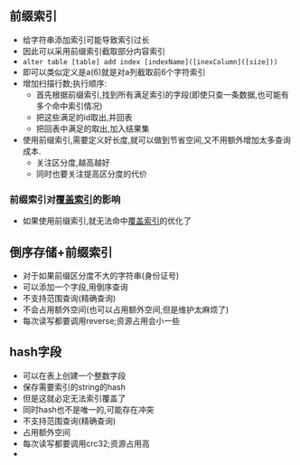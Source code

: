 ## 前缀索引
- 给字符串添加索引可能导致索引过长
- 因此可以采用前缀索引截取部分内容索引
- `alter table [table] add index [indexName]([inexColumn]([size]))`
- 即可以类似定义是a(6)就是对a列截取前6个字符索引
- 增加扫描行数;执行顺序:
	- 首先根据前缀索引,找到所有满足索引的字段(即使只查一条数据,也可能有多个命中索引情况)
	- 把这些满足的id取出,并回表
	- 把回表中满足的取出,加入结果集
- 使用前缀索引,需要定义好长度,就可以做到节省空间,又不用额外增加太多查询成本.
	- 关注区分度,越高越好
	- 同时也要关注提高区分度的代价

### 前缀索引对[覆盖索引](05将深入浅出索引%20下.md#覆盖索引)的影响
- 如果使用前缀索引,就无法命中[覆盖索引](05将深入浅出索引%20下.md#覆盖索引)的优化了

## 倒序存储+前缀索引
- 对于如果前缀区分度不大的字符串(身份证号)
- 可以添加一个字段,用倒序查询
- 不支持范围查询(精确查询)
- 不会占用额外空间(也可以占用额外空间,但是维护太麻烦了)
- 每次读写都要调用reverse;资源占用会小一些

## hash字段
- 可以在表上创建一个整数字段
- 保存需要索引的string的hash
- 但是这就必定无法索引覆盖了
- 同时hash也不是唯一的,可能存在冲突
- 不支持范围查询(精确查询)
- 占用额外空间
- 每次读写都要调用crc32;资源占用高
- 